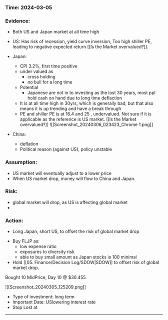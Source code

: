 ### Time: 2024-03-05

### Evidence:
- Both US and Japan market at all time high
- US: Has risk of recession, yield curve inversion, Too high shiller PE, leading to negative expected return [[Is the Market overvalued?]]. 
- Japan:
	- CPI 3.2%, first time positive
	- under valued as
		- cross holding
		- no bull for a long time
	- Potential
		- Japanese are not in to investing as the lost 30 years, most ppl hold cash on hand due to long time deflaction
	- It is at all time high in 30yrs, which is generally bad, but that also means it is up trending and have a break through
	- PE and shiller PE is at 16.4 and 25 , undervalued. Not sure if it is applicable as the reference is US market.  [[Is the Market overvalued?]]
	![[Screenshot_20240306_023423_Chrome 1.png]]
	
- China:
	- deflation
	- Political reason (against US), policy unstable
### Assumption:
+ US market will eventually adjust to a lower price
+ When US market drop, money will flow to China and Japan. 
### Risk:
- global market will drop, as US is affecting global market
- 
### Action:
+ Long Japan, short US, to offset the risk of global market drop
- Buy FLJP as:
	- low expense ratio
	- exposures to diversity risk
	- able to buy small amount as Japan stocks is 100 minimal
- Hold [[05. Finance/Decision Log/SDOW|SDOW]] to offset risk of global market drop.

Bought 10 MidPrice, Day
10 @ $30.455

![[Screenshot_20240305_125209.png]]

- Type of investment: long term
- Important Date: USlowering interest rate
- Stop Lost at

---
